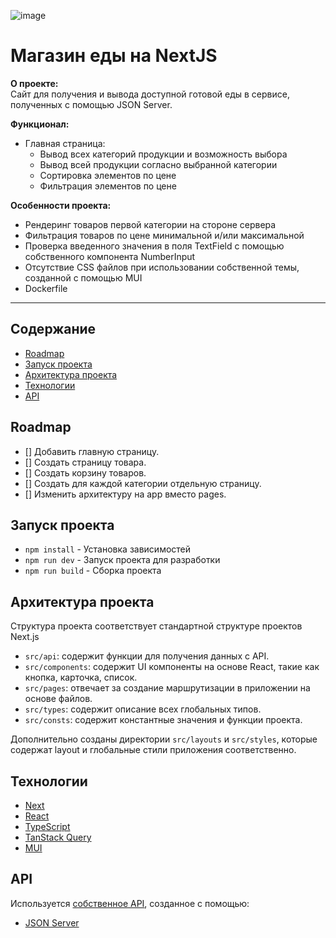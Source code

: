 ![image](https://github.com/Tatiana-Polonskaya/food-shop/assets/112598242/7acf3aeb-64af-4da3-a26b-ca0142f1bd59)


# Магазин еды на NextJS

**О проекте:**\
  Сайт для получения и вывода доступной готовой еды в сервисе, полученных с помощью JSON Server.


**Функционал:**
- Главная страница:
  - Вывод всех категорий продукции и возможность выбора  
  - Вывод всей продукции согласно выбранной категории
  - Сортировка элементов по цене
  - Фильтрация элементов по цене
 
**Особенности проекта:**
- Рендеринг товаров первой категории на стороне сервера  
- Фильтрация товаров по цене минимальной и/или максимальной 
- Проверка введенного значения в поля TextField с помощью собственного компонента NumberInput
- Отсутствие CSS файлов при использовании собственной темы, созданной с помощью MUI
- Dockerfile

----
## Содержание
- [Roadmap](#roadmap)
- [Запуск проекта](#запуск-проекта)
- [Архитектура проекта](#архитектура-проекта)
- [Технологии](#технологии)
- [API](#api)


## Roadmap

- [] Добавить главную страницу.
- [] Создать страницу товара.
- [] Создать корзину товаров.
- [] Создать для каждой категории отдельную страницу.
- [] Изменить архитектуру на app вместо pages.



## Запуск проекта

- `npm install` - Установка зависимостей
- `npm run dev` - Запуск проекта для разработки
- `npm run build` - Сборка проекта

## Архитектура проекта

Структура проекта соответствует стандартной структуре проектов Next.js

- `src/api`: содержит функции для получения данных с API.
- `src/components`: содержит UI компоненты на основе React, такие как кнопка, карточка, список.
- `src/pages`: отвечает за создание маршрутизации в приложении на основе файлов.
- `src/types`: содержит описание всех глобальных типов.
- `src/consts`: содержит константные значения и функции проекта.

Дополнительно созданы директории `src/layouts` и `src/styles`, которые содержат layout и глобальные стили приложения соответственно.

## Технологии

- [Next](https://nextjs.org/)
- [React](https://react.dev/blog/2023/03/16/introducing-react-dev)
- [TypeScript](https://www.typescriptlang.org/)
- [TanStack Query](https://tanstack.com/query/latest)
- [MUI](https://mui.com/)

## API

Используется [собственное API](https://github.com/Tatiana-Polonskaya/json-server), созданное с помощью:

- [JSON Server](https://www.npmjs.com/package/json-server)


